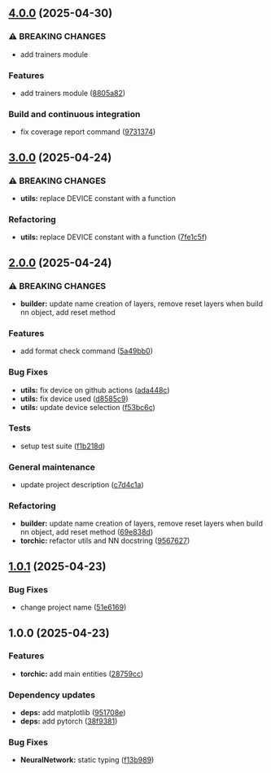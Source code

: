 ## [4.0.0](https://github.com/Mala1180/torchic/compare/3.0.0...4.0.0) (2025-04-30)

### ⚠ BREAKING CHANGES

* add trainers module

### Features

* add trainers module ([8805a82](https://github.com/Mala1180/torchic/commit/8805a8286513b5384b62a28ae1d0eb907708442f))

### Build and continuous integration

* fix coverage report command ([9731374](https://github.com/Mala1180/torchic/commit/9731374349d4e6bc7ac9cfa633260714264eb7ad))

## [3.0.0](https://github.com/Mala1180/torchic/compare/2.0.0...3.0.0) (2025-04-24)

### ⚠ BREAKING CHANGES

* **utils:** replace DEVICE constant with a function

### Refactoring

* **utils:** replace DEVICE constant with a function ([7fe1c5f](https://github.com/Mala1180/torchic/commit/7fe1c5f560e631aa3547e725cc8dcc646737f465))

## [2.0.0](https://github.com/Mala1180/torchic/compare/1.0.1...2.0.0) (2025-04-24)

### ⚠ BREAKING CHANGES

* **builder:** update name creation of layers, remove reset layers when build nn object, add reset method

### Features

* add format check command ([5a49bb0](https://github.com/Mala1180/torchic/commit/5a49bb09412107005419e0cc1ddff518464f7524))

### Bug Fixes

* **utils:** fix device on github actions ([ada448c](https://github.com/Mala1180/torchic/commit/ada448c826c869ce98a007508a46d2c940a2d39f))
* **utils:** fix device used ([d8585c9](https://github.com/Mala1180/torchic/commit/d8585c978f318cf40c202aebc6891e25d5df7f5a))
* **utils:** update device selection ([f53bc6c](https://github.com/Mala1180/torchic/commit/f53bc6cddec65f2c67c987476a5f97453c111ae5))

### Tests

* setup test suite ([f1b218d](https://github.com/Mala1180/torchic/commit/f1b218d90868baab95c257f3fa94473fd48f6690))

### General maintenance

* update project description ([c7d4c1a](https://github.com/Mala1180/torchic/commit/c7d4c1aaa3e8c05a111864e4cc9b81cff6f7e233))

### Refactoring

* **builder:** update name creation of layers, remove reset layers when build nn object, add reset method ([69e838d](https://github.com/Mala1180/torchic/commit/69e838d2e7503a362c504f84871c1636cbcf9a6e))
* **torchic:** refactor utils and NN docstring ([9567627](https://github.com/Mala1180/torchic/commit/9567627d83d1a8f4ac7a586fc24c2b8386b8f84e))

## [1.0.1](https://github.com/Mala1180/torchic/compare/1.0.0...1.0.1) (2025-04-23)

### Bug Fixes

* change project name ([51e6169](https://github.com/Mala1180/torchic/commit/51e6169cbe2614e2a20550c9e08005d3d5b29a87))

## 1.0.0 (2025-04-23)

### Features

* **torchic:** add main entities ([28759cc](https://github.com/Mala1180/torchic/commit/28759ccbdb12eb80f374db68e0304b1b44f7e2db))

### Dependency updates

* **deps:** add matplotlib ([951708e](https://github.com/Mala1180/torchic/commit/951708ed9c2eb9570a23ca43e1e559a10c1bc464))
* **deps:** add pytorch ([38f9381](https://github.com/Mala1180/torchic/commit/38f9381d2b5dd6ab8ff07d1156d63837639490cf))

### Bug Fixes

* **NeuralNetwork:** static typing ([f13b989](https://github.com/Mala1180/torchic/commit/f13b9898091c5b08d18962a02acc83a3d2a5cb4d))
